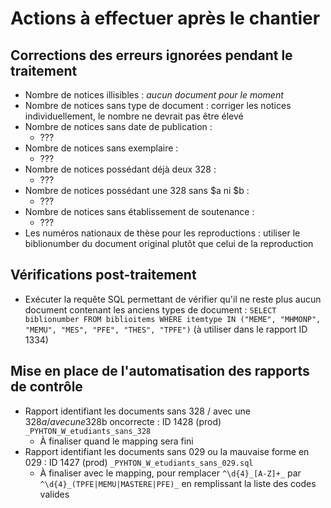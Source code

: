 # Actions à effectuer après le chantier

## Corrections des erreurs ignorées pendant le traitement

* Nombre de notices illisibles : _aucun document pour le moment_
* Nombre de notices sans type de document : corriger les notices individuellement, le nombre ne devrait pas être élevé
* Nombre de notices sans date de publication :
  * ???
* Nombre de notices sans exemplaire :
  * ???
* Nombre de notices possédant déjà deux 328 :
  * ???
* Nombre de notices possédant une 328 sans $a ni $b :
  * ???
* Nombre de notices sans établissement de soutenance :
  * ???
* Les numéros nationaux de thèse pour les reproductions : utiliser le biblionumber du document original plutôt que celui de la reproduction

## Vérifications post-traitement

* Exécuter la requête SQL permettant de vérifier qu'il ne reste plus aucun document contenant les anciens types de document : `SELECT biblionumber FROM biblioitems WHERE itemtype IN ("MEME", "MHMONP", "MEMU", "MES", "PFE", "THES", "TPFE")` (à utiliser dans le rapport ID 1334)

## Mise en place de l'automatisation des rapports de contrôle

* Rapport identifiant les documents sans 328 / avec une 328$a / avec une 328$b oncorrecte : ID 1428 (prod) `_PYHTON_W_etudiants_sans_328`
  * À finaliser quand le mapping sera fini
* Rapport identifiant les documents sans 029 ou la mauvaise forme en 029 : ID 1427 (prod) `_PYHTON_W_etudiants_sans_029.sql`
  * À finaliser avec le mapping, pour remplacer `^\d{4}_[A-Z]+_` par `^\d{4}_(TPFE|MEMU|MASTERE|PFE)_` en remplissant la liste des codes valides